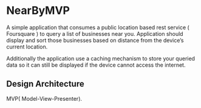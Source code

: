 # NearByMVP
A simple application that consumes a public location based rest service ( Foursquare ) to query a list of businesses near you. 
Application should display and sort those businesses based on distance from the device’s current location.

Additionally the application use a caching mechanism to store your queried data so it can still be displayed if the
device cannot access the internet.

## Design Architecture
MVP( Model-View-Presenter).
